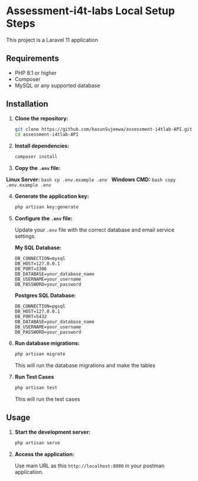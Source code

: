 # Assessment-i4t-labs Local Setup Steps

This project is a Laravel 11 application

## Requirements

-   PHP 8.1 or higher
-   Composer
-   MySQL or any supported database

## Installation

1. **Clone the repository:**

    ```bash
    git clone https://github.com/kasunSujeewa/assessment-i4tlab-API.git
    cd assessment-i4tlab-API
    ```

2. **Install dependencies:**

    ```bash
    composer install
    ```

3. **Copy the `.env` file:**

**Linux Server:**
    ```bash
    cp .env.example .env
    ```
**Windows CMD:**
    ```bash
    copy .env.example .env
    ```

4. **Generate the application key:**

    ```bash
    php artisan key:generate
    ```

5. **Configure the `.env` file:**

    Update your `.env` file with the correct database and email service settings.

    **My SQL Database:**

    ```dotenv
    DB_CONNECTION=mysql
    DB_HOST=127.0.0.1
    DB_PORT=3306
    DB_DATABASE=your_database_name
    DB_USERNAME=your_username
    DB_PASSWORD=your_password
    ```

    **Postgres SQL Database:**

    ```dotenv
    DB_CONNECTION=pgsql
    DB_HOST=127.0.0.1
    DB_PORT=5432
    DB_DATABASE=your_database_name
    DB_USERNAME=your_username
    DB_PASSWORD=your_password
    ```

6. **Run database migrations:**

    ```bash
    php artisan migrate
    ```

    This will run the database migrations and make the tables
7. **Run Test Cases**

    ```bash
    php artisan test
    ```

    This will run the test cases

## Usage

1. **Start the development server:**

    ```bash
    php artisan serve
    ```

2. **Access the application:**

    Use main URL as this `http://localhost:8000` in your postman application.
